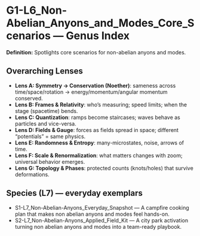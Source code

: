 # G1-L6_Non-Abelian_Anyons_and_Modes_Core_Scenarios — Genus Index
**Definition:** Spotlights core scenarios for non-abelian anyons and modes.

## Overarching Lenses

- **Lens A: Symmetry -> Conservation (Noether)**: sameness across time/space/rotation → energy/momentum/angular momentum conserved.
- **Lens B: Frames & Relativity**: who’s measuring; speed limits; when the stage (spacetime) bends.
- **Lens C: Quantization**: ramps become staircases; waves behave as particles and vice-versa.
- **Lens D: Fields & Gauge**: forces as fields spread in space; different “potentials” = same physics.
- **Lens E: Randomness & Entropy**: many-microstates, noise, arrows of time.
- **Lens F: Scale & Renormalization**: what matters changes with zoom; universal behavior emerges.
- **Lens G: Topology & Phases**: protected counts (knots/holes) that survive deformations.

## Species (L7) — everyday exemplars
- S1-L7_Non-Abelian-Anyons_Everyday_Snapshot — A campfire cooking plan that makes non abelian anyons and modes feel hands-on.
- S2-L7_Non-Abelian-Anyons_Applied_Field_Kit — A city park activation turning non abelian anyons and modes into a team-ready playbook.
